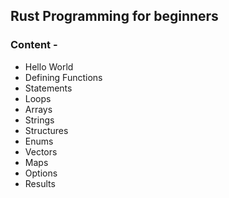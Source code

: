 ## Rust Programming for beginners

### Content -

- Hello World
- Defining Functions
- Statements
- Loops
- Arrays
- Strings
- Structures
- Enums
- Vectors
- Maps
- Options
- Results
